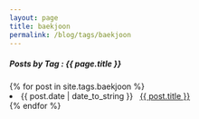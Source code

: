 ```yaml
---
layout: page
title: baekjoon
permalink: /blog/tags/baekjoon
---
```

 
<h5> Posts by Tag : {{ page.title }} </h5>

<div class="card">
{% for post in site.tags.baekjoon %}
 <li class="category-posts"><span>{{ post.date | date_to_string }}</span> &nbsp; <a href="{{ post.url }}">{{ post.title }}</a></li>
{% endfor %}
</div>
